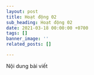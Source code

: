 ```yaml
---
layout: post
title: Hoạt động 02
sub_heading: Hoạt động 02
date: 2021-03-18 00:00:00 +0700
tags: []
banner_image: ''
related_posts: []

---
```

Nội dung bài viết